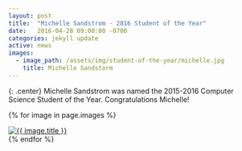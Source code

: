 ```yaml
---
layout: post
title:  "Michelle Sandstrom - 2016 Student of the Year"
date:   2016-04-28 09:00:00 -0700
categories: jekyll update
active: news
images:
  - image_path: /assets/img/student-of-the-year/michelle.jpg
    title: Michelle Sandstorm
---
```


{: .center}
Michelle Sandstrom was named the 2015-2016 Computer Science Student of the Year. Congratulations Michelle!
<!--more-->
{% for image in page.images %}
  <div class="student-year">
    <a href="{{ image.image_path }}">
      <img src="{{ image.image_path }}" class="img-responsive" alt="{{ image.title }}">
    </a>
  </div>
{% endfor %}
